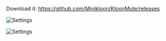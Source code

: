 Download it: https://github.com/Minikloon/KloonMute/releases

![Settings](https://i.imgur.com/OacWOfL.png)

![Settings](https://i.imgur.com/BUHrJCX.png)

